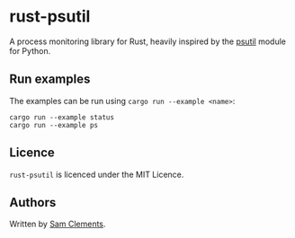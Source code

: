 rust-psutil
===========

A process monitoring library for Rust, heavily inspired by the [psutil](https://github.com/giampaolo/psutil/) module for Python.

Run examples
------------

The examples can be run using `cargo run --example <name>`:

    cargo run --example status
    cargo run --example ps

Licence
-------

`rust-psutil` is licenced under the MIT Licence.

Authors
-------

Written by [Sam Clements](sam@borntyping.co.uk).
